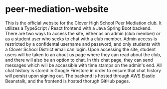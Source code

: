 # peer-mediation-website

This is the official website for the Clover High School Peer Mediation club. It utilizes a TypeScript / React frontend with a Java Spring Boot backend. There are two ways to access the site, either as an admin (club member) or as a student user who seeks to chat with a club member. Admin access is restricted by a confidental username and password, and only students with a Clover School District email can login. Upon accessing the site, student users will be taken to an about us page where they can read about the club, and there will also be an option to chat. In this chat page, they can send messages which will be accessible with time stamps on the admin's end. All chat history is stored in Google Firestore in order to ensure that chat history will persist upon signing out. The backend is hosted through AWS Elastic Beanstalk, and the frontend is hosted thorugh GitHub pages. 